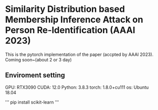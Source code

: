 # Similarity Distribution based Membership Inference Attack on Person Re-Identification (AAAI 2023)
This is the pytorch implementation of the paper (accpted by AAAI 2023). Coming soon~(about 2 or 3 day)
## Enviroment setting
GPU: RTX3090
CUDA: 12.0
Python: 3.8.3
torch: 1.8.0+cu111
os: Ubuntu 18.04 

'''
pip install scikit-learn
'''
